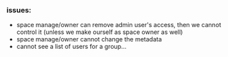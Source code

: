 ### issues:
- space manage/owner can remove admin user's access, then we cannot control it (unless we make ourself as space owner as well)
- space manage/owner cannot change the metadata
- cannot see a list of users for a group...


